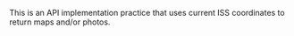 This is an API implementation practice that uses current ISS coordinates to return maps and/or photos.



 
